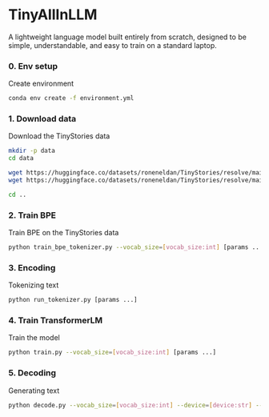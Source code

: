 # TinyAllInLLM

A lightweight language model built entirely from scratch, designed to be simple, understandable, and easy to train on a standard laptop.

### 0. Env setup
Create environment

``` sh
conda env create -f environment.yml
```

### 1. Download data
Download the TinyStories data

``` sh
mkdir -p data
cd data

wget https://huggingface.co/datasets/roneneldan/TinyStories/resolve/main/TinyStoriesV2-GPT4-train.txt
wget https://huggingface.co/datasets/roneneldan/TinyStories/resolve/main/TinyStoriesV2-GPT4-valid.txt

cd ..
```

### 2. Train BPE
Train BPE on the TinyStories data

``` sh
python train_bpe_tokenizer.py --vocab_size=[vocab_size:int] [params ...]
```

### 3. Encoding
Tokenizing text

``` sh
python run_tokenizer.py [params ...]
```

### 4. Train TransformerLM
Train the model

``` sh
python train.py --vocab_size=[vocab_size:int] [params ...]
```

### 5. Decoding
Generating text

``` sh
python decode.py --vocab_size=[vocab_size:int] --device=[device:str] --model_file=[path:str] --prompt='...' [params ...]
```
